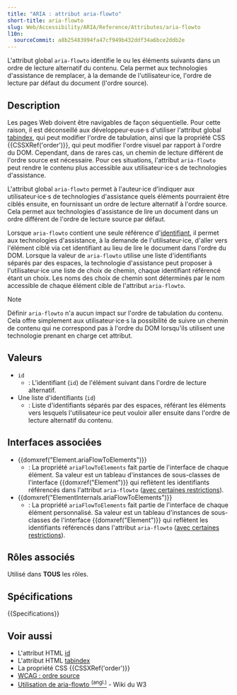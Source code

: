 ```yaml
---
title: "ARIA : attribut aria-flowto"
short-title: aria-flowto
slug: Web/Accessibility/ARIA/Reference/Attributes/aria-flowto
l10n:
  sourceCommit: a8b25483994fa47cf949b432ddf34a6bce2ddb2e
---
```


L'attribut global `aria-flowto` identifie le ou les éléments suivants dans un ordre de lecture alternatif du contenu. Cela permet aux technologies d'assistance de remplacer, à la demande de l'utilisateur·ice, l'ordre de lecture par défaut du document (l'ordre source).

## Description

Les pages Web doivent être navigables de façon séquentielle. Pour cette raison, il est déconseillé aux développeur·euse·s d'utiliser l'attribut global [tabindex](/fr/docs/Web/HTML/Reference/Global_attributes/tabindex), qui peut modifier l'ordre de tabulation, ainsi que la propriété CSS {{CSSXRef('order')}}, qui peut modifier l'ordre visuel par rapport à l'ordre du DOM. Cependant, dans de rares cas, un chemin de lecture différent de l'ordre source est nécessaire. Pour ces situations, l'attribut `aria-flowto` peut rendre le contenu plus accessible aux utilisateur·ice·s de technologies d'assistance.

L'attribut global `aria-flowto` permet à l'auteur·ice d'indiquer aux utilisateur·ice·s de technologies d'assistance quels éléments pourraient être ciblés ensuite, en fournissant un ordre de lecture alternatif à l'ordre source. Cela permet aux technologies d'assistance de lire un document dans un ordre différent de l'ordre de lecture source par défaut.

Lorsque `aria-flowto` contient une seule référence d'[identifiant](/fr/docs/Web/HTML/Reference/Global_attributes/id), il permet aux technologies d'assistance, à la demande de l'utilisateur·ice, d'aller vers l'élément ciblé via cet identifiant au lieu de lire le document dans l'ordre du DOM. Lorsque la valeur de `aria-flowto` utilise une liste d'identifiants séparés par des espaces, la technologie d'assistance peut proposer à l'utilisateur·ice une liste de choix de chemin, chaque identifiant référencé étant un choix. Les noms des choix de chemin sont déterminés par le nom accessible de chaque élément cible de l'attribut `aria-flowto`.

> [!NOTE]
> Définir `aria-flowto` n'a aucun impact sur l'ordre de tabulation du contenu. Cela offre simplement aux utilisateur·ice·s la possibilité de suivre un chemin de contenu qui ne correspond pas à l'ordre du DOM lorsqu'ils utilisent une technologie prenant en charge cet attribut.

## Valeurs

- `id`
  - : L'identifiant (`id`) de l'élément suivant dans l'ordre de lecture alternatif.
- Une liste d'identifiants (`id`)
  - : Liste d'identifiants séparés par des espaces, référant les éléments vers lesquels l'utilisateur·ice peut vouloir aller ensuite dans l'ordre de lecture alternatif du contenu.

## Interfaces associées

- {{domxref("Element.ariaFlowToElements")}}
  - : La propriété `ariaFlowToElements` fait partie de l'interface de chaque élément.
    Sa valeur est un tableau d'instances de sous-classes de l'interface {{domxref("Element")}} qui reflètent les identifiants référencés dans l'attribut `aria-flowto` ([avec certaines restrictions](/fr/docs/Web/API/Document_Object_Model/Reflected_attributes#références_déléments_réfléchies)).
- {{domxref("ElementInternals.ariaFlowToElements")}}
  - : La propriété `ariaFlowToElements` fait partie de l'interface de chaque élément personnalisé.
    Sa valeur est un tableau d'instances de sous-classes de l'interface {{domxref("Element")}} qui reflètent les identifiants référencés dans l'attribut `aria-flowto` ([avec certaines restrictions](/fr/docs/Web/API/Document_Object_Model/Reflected_attributes#références_déléments_réfléchies)).

## Rôles associés

Utilisé dans **TOUS** les rôles.

## Spécifications

{{Specifications}}

## Voir aussi

- L'attribut HTML [id](/fr/docs/Web/HTML/Reference/Global_attributes/id)
- L'attribut HTML [tabindex](/fr/docs/Web/HTML/Reference/Global_attributes/tabindex)
- La propriété CSS {{CSSXRef('order')}}
- [WCAG&nbsp;: ordre source](/fr/docs/Web/Accessibility/Guides/Understanding_WCAG/Operable#règle_2.4_—_navigation_fournir_des_moyens_daider_les_utilisateurs_et_utilisatrices_à_naviguer_trouver_du_contenu_et_savoir_leur_position)
- [Utilisation de aria-flowto <sup>(angl.)</sup>](https://www.w3.org/WAI/GL/wiki/Using_aria-flowto) - Wiki du W3
